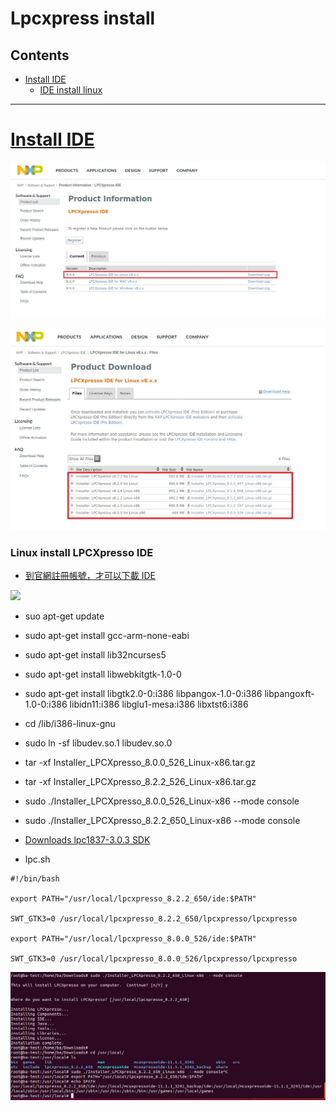 # Lpcxpress install

## Contents
- [Install IDE](#Install-IDE)
  - [IDE install linux](#for-linux)
---

# [Install IDE](https://www.nxp.com/)

![](001.jpg)
 
![](002.JPG)

### Linux install LPCXpresso IDE

* [到官網註冊帳號，才可以下載 IDE](https://www.nxp.com/)

![](https://i.imgur.com/nJIPaZE.png)

* suo apt-get update

* sudo apt-get install gcc-arm-none-eabi

* sudo apt-get install lib32ncurses5

* sudo apt-get install libwebkitgtk-1.0-0

* sudo apt-get install libgtk2.0-0:i386 libpangox-1.0-0:i386 libpangoxft-1.0-0:i386 libidn11:i386 libglu1-mesa:i386 libxtst6:i386

* cd /lib/i386-linux-gnu

* sudo ln -sf libudev.so.1 libudev.so.0
 
* tar -xf Installer_LPCXpresso_8.0.0_526_Linux-x86.tar.gz

* tar -xf Installer_LPCXpresso_8.2.2_526_Linux-x86.tar.gz

* sudo ./Installer_LPCXpresso_8.0.0_526_Linux-x86  --mode console

* sudo ./Installer_LPCXpresso_8.2.2_650_Linux-x86  --mode console

* [Downloads lpc1837-3.0.3 SDK](https://www.nxp.com/design/microcontrollers-developer-resources/lpcopen-libraries-and-examples/lpcopen-software-development-platform-lpc18xx:LPCOPEN-SOFTWARE-FOR-LPC18XX)

* lpc.sh

```
#!/bin/bash

export PATH="/usr/local/lpcxpresso_8.2.2_650/ide:$PATH"

SWT_GTK3=0 /usr/local/lpcxpresso_8.2.2_650/lpcxpresso/lpcxpresso

export PATH="/usr/local/lpcxpresso_8.0.0_526/ide:$PATH"

SWT_GTK3=0 /usr/local/lpcxpresso_8.0.0_526/lpcxpresso/lpcxpresso

```

![](003-3.jpg)
